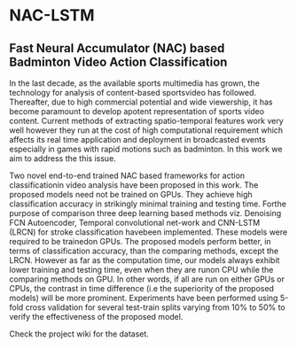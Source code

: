 # NAC-LSTM
## Fast Neural Accumulator (NAC) based Badminton Video Action Classification

In  the  last  decade,  as  the  available  sports  multimedia  has grown,  the  technology  for  analysis  of  content-based  sportsvideo has followed. Thereafter, due to high commercial potential and wide viewership, it has become paramount to develop apotent representation of sports video content.
Current methods of extracting spatio-temporal features work very well however they run at the cost of high computational  requirement  which  affects  its  real time  application and deployment in broadcasted events especially in games with rapid motions such as badminton. In this work we aim to address the this issue. 

Two  novel  end-to-end trained NAC based frameworks for action classificationin video analysis have been proposed in this work.  The proposed models need not be trained on GPUs.  They achieve high classification accuracy in strikingly minimal training and testing time.  Forthe purpose of comparison three deep learning based methods viz. Denoising FCN Autoencoder, Temporal convolutional net-work and CNN-LSTM (LRCN) for stroke classification havebeen implemented.  These models were required to be trainedon  GPUs.   The  proposed  models  perform  better,  in  terms  of classification accuracy, than the comparing methods, except the LRCN. However as far as the computation time, our models always exhibit lower training and testing time, even when they are runon CPU while the comparing methods on GPU. In other words, if  all  are  run  on  either  GPUs  or  CPUs,  the  contrast  in  time difference (i.e the superiority of the proposed models) will be more prominent.   Experiments have been performed using 5-fold cross validation for several test-train splits varying from 10% to 50% to verify the effectiveness of the proposed model.

Check the project wiki for the dataset.
